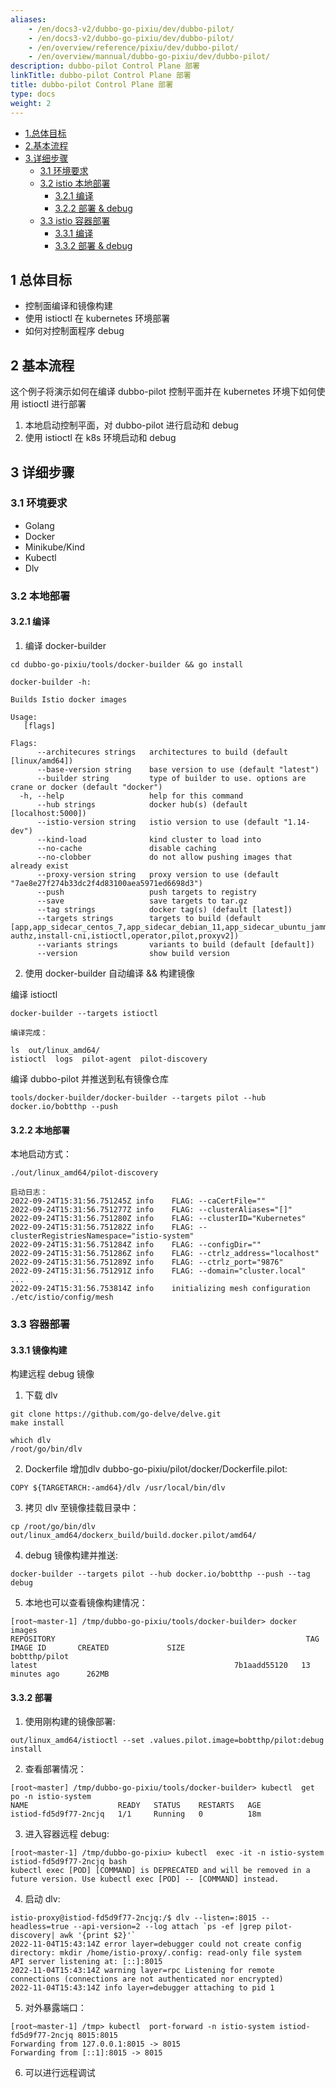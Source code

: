 ```yaml
---
aliases:
    - /en/docs3-v2/dubbo-go-pixiu/dev/dubbo-pilot/
    - /en/docs3-v2/dubbo-go-pixiu/dev/dubbo-pilot/
    - /en/overview/reference/pixiu/dev/dubbo-pilot/
    - /en/overview/mannual/dubbo-go-pixiu/dev/dubbo-pilot/
description: dubbo-pilot Control Plane 部署
linkTitle: dubbo-pilot Control Plane 部署
title: dubbo-pilot Control Plane 部署
type: docs
weight: 2
---
```







* [1.总体目标](#target)
* [2.基本流程](#basic)
* [3.详细步骤](#detail)
    + [3.1 环境要求](#env)
    + [3.2 istio 本地部署](#native_deploy)
        - [3.2.1 编译](#nbuild)
        - [3.2.2 部署 & debug](#ndeploy)
    + [3.3 istio 容器部署](#docker_deploy)
        - [3.3.1 编译](#dbuild)
        - [3.3.2 部署 & debug](#ddeploy)
<h2 id="target">1 总体目标</h2>

* 控制面编译和镜像构建
* 使用 istioctl 在 kubernetes 环境部署
* 如何对控制面程序 debug



<h2 id="basic">2 基本流程</h2>
这个例子将演示如何在编译 dubbo-pilot 控制平面并在 kubernetes 环境下如何使用 istioctl 进行部署

1. 本地启动控制平面，对 dubbo-pilot 进行启动和 debug
2. 使用 istioctl 在 k8s 环境启动和 debug 


<h2 id="detail">3 详细步骤</h2>
<h3 id="env">3.1 环境要求</h3>

* Golang
* Docker
* Minikube/Kind
* Kubectl
* Dlv


<h3 id="native_deploy">3.2 本地部署</h3>
<h4 id="nbuild">3.2.1 编译</h4>

1. 编译 docker-builder
```
cd dubbo-go-pixiu/tools/docker-builder && go install

docker-builder -h:

Builds Istio docker images

Usage:
   [flags]

Flags:
      --architecures strings   architectures to build (default [linux/amd64])
      --base-version string    base version to use (default "latest")
      --builder string         type of builder to use. options are crane or docker (default "docker")
  -h, --help                   help for this command
      --hub strings            docker hub(s) (default [localhost:5000])
      --istio-version string   istio version to use (default "1.14-dev")
      --kind-load              kind cluster to load into
      --no-cache               disable caching
      --no-clobber             do not allow pushing images that already exist
      --proxy-version string   proxy version to use (default "7ae8e27f274b33dc2f4d83100aea5971ed6698d3")
      --push                   push targets to registry
      --save                   save targets to tar.gz
      --tag strings            docker tag(s) (default [latest])
      --targets strings        targets to build (default [app,app_sidecar_centos_7,app_sidecar_debian_11,app_sidecar_ubuntu_jammy,app_sidecar_ubuntu_xenial,ext-authz,install-cni,istioctl,operator,pilot,proxyv2])
      --variants strings       variants to build (default [default])
      --version                show build version
```

2. 使用 docker-builder 自动编译 && 构建镜像

编译 istioctl
```
docker-builder --targets istioctl

编译完成：

ls  out/linux_amd64/
istioctl  logs  pilot-agent  pilot-discovery
```

编译 dubbo-pilot 并推送到私有镜像仓库
```
tools/docker-builder/docker-builder --targets pilot --hub docker.io/bobtthp --push
```


<h4 id="ndeploy">3.2.2 本地部署</h4>

本地启动方式：
```
./out/linux_amd64/pilot-discovery

启动日志：
2022-09-24T15:31:56.751245Z	info	FLAG: --caCertFile=""
2022-09-24T15:31:56.751277Z	info	FLAG: --clusterAliases="[]"
2022-09-24T15:31:56.751280Z	info	FLAG: --clusterID="Kubernetes"
2022-09-24T15:31:56.751282Z	info	FLAG: --clusterRegistriesNamespace="istio-system"
2022-09-24T15:31:56.751284Z	info	FLAG: --configDir=""
2022-09-24T15:31:56.751286Z	info	FLAG: --ctrlz_address="localhost"
2022-09-24T15:31:56.751289Z	info	FLAG: --ctrlz_port="9876"
2022-09-24T15:31:56.751291Z	info	FLAG: --domain="cluster.local"
...
2022-09-24T15:31:56.753814Z	info	initializing mesh configuration ./etc/istio/config/mesh
```

<h3 id="docker_deploy">3.3 容器部署</h3>

<h4 id="dbuild">3.3.1 镜像构建</h4>

构建远程 debug 镜像

1. 下载 dlv
```
git clone https://github.com/go-delve/delve.git
make install

which dlv
/root/go/bin/dlv
```

2. Dockerfile 增加dlv dubbo-go-pixiu/pilot/docker/Dockerfile.pilot:
```
COPY ${TARGETARCH:-amd64}/dlv /usr/local/bin/dlv
```

3. 拷贝 dlv 至镜像挂载目录中：
```
cp /root/go/bin/dlv out/linux_amd64/dockerx_build/build.docker.pilot/amd64/
```

4. debug 镜像构建并推送:
```
docker-builder --targets pilot --hub docker.io/bobtthp --push --tag debug
```

5. 本地也可以查看镜像构建情况：

```
[root~master-1] /tmp/dubbo-go-pixiu/tools/docker-builder> docker images
REPOSITORY                                                        TAG                                               IMAGE ID       CREATED             SIZE
bobtthp/pilot                                                     latest                                            7b1aadd55120   13 minutes ago      262MB
```



<h4 id="ddeploy">3.3.2 部署</h4>

1. 使用刚构建的镜像部署:
```
out/linux_amd64/istioctl --set .values.pilot.image=bobtthp/pilot:debug install
```

2. 查看部署情况：
```
[root~master] /tmp/dubbo-go-pixiu/tools/docker-builder> kubectl  get po -n istio-system
NAME                    READY   STATUS    RESTARTS   AGE
istiod-fd5d9f77-2ncjq   1/1     Running   0          18m
```


3. 进入容器远程 debug:
```
[root~master-1] /tmp/dubbo-go-pixiu> kubectl  exec -it -n istio-system istiod-fd5d9f77-2ncjq bash
kubectl exec [POD] [COMMAND] is DEPRECATED and will be removed in a future version. Use kubectl exec [POD] -- [COMMAND] instead.
```

4. 启动 dlv:
```
istio-proxy@istiod-fd5d9f77-2ncjq:/$ dlv --listen=:8015 --headless=true --api-version=2 --log attach `ps -ef |grep pilot-discovery| awk '{print $2}'`
2022-11-04T15:43:14Z error layer=debugger could not create config directory: mkdir /home/istio-proxy/.config: read-only file system
API server listening at: [::]:8015
2022-11-04T15:43:14Z warning layer=rpc Listening for remote connections (connections are not authenticated nor encrypted)
2022-11-04T15:43:14Z info layer=debugger attaching to pid 1
```


5. 对外暴露端口：

```
[root~master-1] /tmp> kubectl  port-forward -n istio-system istiod-fd5d9f77-2ncjq 8015:8015
Forwarding from 127.0.0.1:8015 -> 8015
Forwarding from [::1]:8015 -> 8015
```

6. 可以进行远程调试
